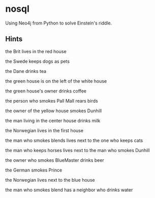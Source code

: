 # nosql
Using Neo4j from Python to solve Einstein's riddle.
## Hints
the Brit lives in the red house  

the Swede keeps dogs as pets  

the Dane drinks tea  

the green house is on the left of the white house  

the green house's owner drinks coffee  

the person who smokes Pall Mall rears birds  

the owner of the yellow house smokes Dunhill  

the man living in the center house drinks milk  

the Norwegian lives in the first house  

the man who smokes blends lives next to the one who keeps cats  

the man who keeps horses lives next to the man who smokes Dunhill  

the owner who smokes BlueMaster drinks beer  

the German smokes Prince  

the Norwegian lives next to the blue house  

the man who smokes blend has a neighbor who drinks water  

